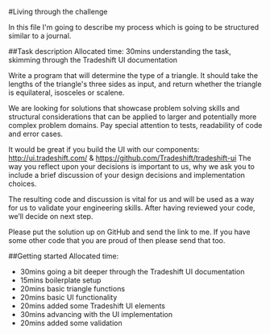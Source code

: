 #Living through the challenge

In this file I'm going to describe my process which is going to be structured similar to a journal.

##Task description
Allocated time: 30mins understanding the task, skimming through the Tradeshift UI documentation

Write a program that will determine the type of a triangle. It should take the lengths of the triangle's three sides as input, and return whether the triangle is equilateral, isosceles or scalene.

We are looking for solutions that showcase problem solving skills and structural considerations that can be applied to larger and potentially more complex problem domains. Pay special attention to tests, readability of code and error cases.

It would be great if you build the UI with our components: http://ui.tradeshift.com/ & https://github.com/Tradeshift/tradeshift-ui
The way you reflect upon your decisions is important to us, why we ask you to include a brief discussion of your design decisions and implementation choices.

The resulting code and discussion is vital for us and will be used as a way for us to validate your engineering skills. After having reviewed your code, we’ll decide on next step.

Please put the solution up on GitHub and send the link to me. If you have some other code that you are proud of then please send that too.

##Getting started
Allocated time:

* 30mins going a bit deeper through the Tradeshift UI documentation
* 15mins boilerplate setup
* 20mins basic triangle functions
* 20mins basic UI functionality
* 20mins added some Tradeshift UI elements
* 30mins advancing with the UI implementation
* 20mins added some validation